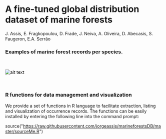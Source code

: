 # A fine-tuned global distribution dataset of marine forests

J. Assis, E. Fragkopoulou, D. Frade, J. Neiva, A. Oliveira, D. Abecasis, S. Faugeron, E.A. Serrão

### Examples of marine forest records per species.

<br>

![alt text](https://github.com/jorgeassis/marineforestsDB/raw/master/Data/Examples/AlismatalesCymodoceaceaeAmphibolisantarctica.png "Main Figure")

<br>

### R functions for data management and visualization

We provide a set of functions in R language to facilitate extraction, listing and visualization of occurrence records. The functions can be easily installed by entering the following line into the command prompt:

source("https://raw.githubusercontent.com/jorgeassis/marineforestsDB/master/sourceMe.R")

